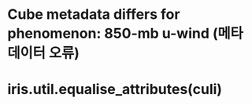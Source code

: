 # Cube metadata differs for phenomenon: 850-mb u-wind (메타데이터 오류)

# iris.util.equalise_attributes(culi)
